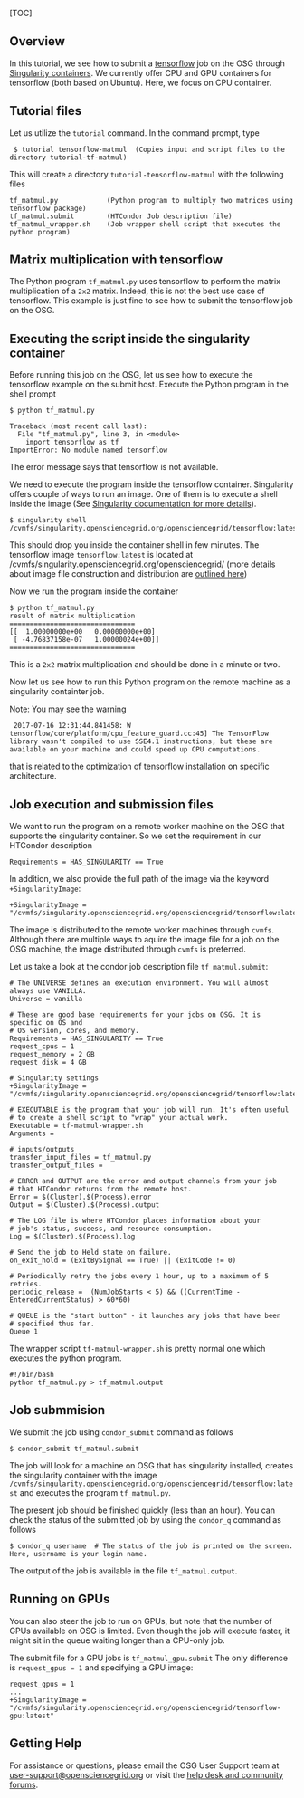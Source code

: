 [title]: - "Tensorflow - A simple matrix multiplication"
[TOC] 

## Overview

In this tutorial, we see how to submit a [tensorflow](https://www.tensorflow.org/) job on the OSG through [Singularity containers](https://support.opensciencegrid.org/solution/articles/12000024676-singularity-containers).  We currently offer CPU and GPU  containers for tensorflow (both based on Ubuntu). Here, we focus on CPU container.  

## Tutorial files

Let us utilize the `tutorial` command. In the command prompt, type

	 $ tutorial tensorflow-matmul  (Copies input and script files to the directory tutorial-tf-matmul)
 
This will create a directory `tutorial-tensorflow-matmul` with the following files
   
    tf_matmul.py            (Python program to multiply two matrices using tensorflow package)
    tf_matmul.submit        (HTCondor Job description file)
    tf_matmul_wrapper.sh    (Job wrapper shell script that executes the python program) 

## Matrix multiplication with tensorflow

The Python program `tf_matmul.py` uses tensorflow to perform the matrix multiplication of a `2x2` matrix. Indeed, this is not
the best use case of tensorflow. This example is just fine to see how to submit the tensorflow job on the OSG. 

## Executing the script inside the singularity container

Before running this job on the OSG, let us see how to execute the tensorflow example on the submit host. Execute the Python program in the shell prompt

    $ python tf_matmul.py 

    Traceback (most recent call last):
      File "tf_matmul.py", line 3, in <module>
        import tensorflow as tf
    ImportError: No module named tensorflow

The error message says that tensorflow is not available. 

We need to execute the program inside the tensorflow container. Singularity offers couple of ways to run an image. One of them is to execute a shell inside the image (See [Singularity documentation for more details](http://singularity.lbl.gov/user-guide)). 

    $ singularity shell /cvmfs/singularity.opensciencegrid.org/opensciencegrid/tensorflow:latest

This should drop you inside the container shell in few minutes. The tensorflow image `tensorflow:latest` is located 
at /cvmfs/singularity.opensciencegrid.org/opensciencegrid/ (more details about image file construction and distribution are [outlined here](https://support.opensciencegrid.org/solution/articles/12000024676-singularity-containers))

Now we run the program inside the container

    $ python tf_matmul.py
    result of matrix multiplication
    ===============================
    [[  1.00000000e+00   0.00000000e+00]
     [ -4.76837158e-07   1.00000024e+00]]
    ===============================

This is a `2x2` matrix multiplication and should be done in a minute or two. 

Now let us see how to run this Python program on the remote machine as a singularity containter job. 

Note: You may see the warning 

     2017-07-16 12:31:44.841458: W tensorflow/core/platform/cpu_feature_guard.cc:45] The TensorFlow library wasn't compiled to use SSE4.1 instructions, but these are available on your machine and could speed up CPU computations.

that is related to the optimization of tensorflow installation on specific architecture. 

## Job execution and submission files

We want to run the program on a remote worker machine on the OSG that supports the singularity container. So we set the requirement in our HTCondor description 

    Requirements = HAS_SINGULARITY == True

In addition, we also provide the full path of the image via the keyword `+SingularityImage`:

    +SingularityImage = "/cvmfs/singularity.opensciencegrid.org/opensciencegrid/tensorflow:latest"

The image is distributed to the remote worker machines through `cvmfs`. Although there are multiple ways to aquire the 
image file for a job on the OSG machine, the image distributed through `cvmfs` is preferred. 
 
Let us take a look at the  condor job description file `tf_matmul.submit`: 

    # The UNIVERSE defines an execution environment. You will almost always use VANILLA.
    Universe = vanilla

    # These are good base requirements for your jobs on OSG. It is specific on OS and
    # OS version, cores, and memory.
    Requirements = HAS_SINGULARITY == True
    request_cpus = 1
    request_memory = 2 GB
    request_disk = 4 GB

    # Singularity settings
    +SingularityImage = "/cvmfs/singularity.opensciencegrid.org/opensciencegrid/tensorflow:latest"

    # EXECUTABLE is the program that your job will run. It's often useful
    # to create a shell script to "wrap" your actual work.
    Executable = tf-matmul-wrapper.sh
    Arguments =

    # inputs/outputs
    transfer_input_files = tf_matmul.py
    transfer_output_files =

    # ERROR and OUTPUT are the error and output channels from your job
    # that HTCondor returns from the remote host.
    Error = $(Cluster).$(Process).error
    Output = $(Cluster).$(Process).output

    # The LOG file is where HTCondor places information about your
    # job's status, success, and resource consumption.
    Log = $(Cluster).$(Process).log

    # Send the job to Held state on failure. 
    on_exit_hold = (ExitBySignal == True) || (ExitCode != 0)

    # Periodically retry the jobs every 1 hour, up to a maximum of 5 retries.
    periodic_release =  (NumJobStarts < 5) && ((CurrentTime - EnteredCurrentStatus) > 60*60)

    # QUEUE is the "start button" - it launches any jobs that have been
    # specified thus far.
    Queue 1

The wrapper script `tf-matmul-wrapper.sh` is pretty normal one which executes the python program. 

    #!/bin/bash
    python tf_matmul.py > tf_matmul.output


## Job submmision 

We submit the job using `condor_submit` command as follows

	$ condor_submit tf_matmul.submit 

The job will look for a machine on OSG that has singularity installed, creates the singularity container with the 
image `/cvmfs/singularity.opensciencegrid.org/opensciencegrid/tensorflow:latest` and executes the program `tf_matmul.py`. 


The present job should be finished quickly (less than an hour). You can check the status of the submitted job by using the `condor_q` command as follows

	$ condor_q username  # The status of the job is printed on the screen. Here, username is your login name.

The output of the job is available in the file `tf_matmul.output`. 

## Running on GPUs

You can also steer the job to run on GPUs, but note that the number of GPUs available on 
OSG is limited. Even though the job will execute faster, it might sit in the queue waiting
longer than a CPU-only job.

The submit file for a GPU jobs is `tf_matmul_gpu.submit` The only difference is
`request_gpus = 1` and specifying a GPU image:

    request_gpus = 1
    ...
    +SingularityImage = "/cvmfs/singularity.opensciencegrid.org/opensciencegrid/tensorflow-gpu:latest"

## Getting Help
For assistance or questions, please email the OSG User Support team  at [user-support@opensciencegrid.org](mailto:user-support@opensciencegrid.org) or visit the [help desk and community forums](http://support.opensciencegrid.org).



